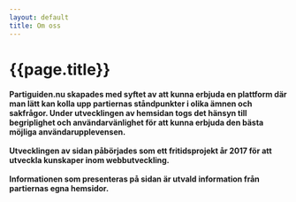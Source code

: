 ```yaml
---
layout: default
title: Om oss
---
```

<div class="container">
    <div class="row">
        <div class="col-md-8 col-md-offset-2 text-center" style="margin-bottom:10px">
            <i class="fa fa-info fa-4x" aria-hidden="true"></i>
        </div>
        <div class="col-md-8 col-md-offset-2">
            <h1 id="pageTitle" class="text-center">{{page.title}}</h1>
        </div>
        <div class="col-md-8 col-md-offset-2">
            <h4 class="contentText">Partiguiden.nu skapades med syftet av att kunna erbjuda en plattform där man lätt kan kolla upp partiernas ståndpunkter i olika ämnen och sakfrågor. Under utvecklingen av hemsidan togs det hänsyn till begriplighet och användarvänlighet för att kunna erbjuda den bästa möjliga användarupplevensen.<br><br>
            Utvecklingen av sidan påbörjades som ett fritidsprojekt år 2017 för att utveckla kunskaper inom webbutveckling.<br><br>
            Informationen som presenteras på sidan är utvald information från partiernas egna hemsidor.
            </h4>
        </div>
    </div>
</div>